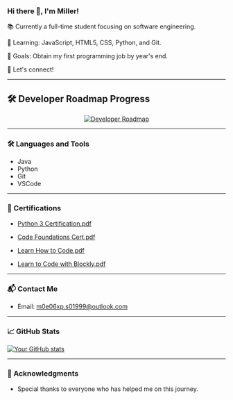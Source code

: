 ### Hi there 👋, I'm Miller!

📚 Currently a full-time student focusing on software engineering.

🌱 Learning: JavaScript, HTML5, CSS, Python, and Git.

🎯 Goals: Obtain my first programming job by year's end.

💬 Let's connect!

---

## 🛠️ Developer Roadmap Progress

<p align="center">
  <a href="https://roadmap.sh">
    <img src="https://api.roadmap.sh/v1-badge/tall/64ea7c4db128dce3cb7c2af1?variant=dark" alt="Developer Roadmap"/>
  </a>
</p>

---

### 🛠️ Languages and Tools

- Java
- Python
- Git
- VSCode

---

### 📜 Certifications
- [Python 3 Certification.pdf](https://github.com/DevDadx64/DevDadx64/files/12562454/Python.3.Certification.pdf)

- [Code Foundations Cert.pdf](https://github.com/DevDadx64/DevDadx64/files/12562458/Code.Foundations.Cert.pdf)

- [Learn How to Code.pdf](https://github.com/DevDadx64/DevDadx64/files/12562462/Learn.How.to.Code.pdf)

- [Learn to Code with Blockly.pdf](https://github.com/DevDadx64/DevDadx64/files/12562464/Learn.to.Code.with.Blockly.pdf)



---


### 📬 Contact Me

- Email: m0e06xp.s01999@outlook.com

---

### 📈 GitHub Stats

[![Your GitHub stats](https://github-readme-stats.vercel.app/api?username=DevDadx64)](https://github.com/anuraghazra/github-readme-stats)

---

### 🌟 Acknowledgments

- Special thanks to everyone who has helped me on this journey.

